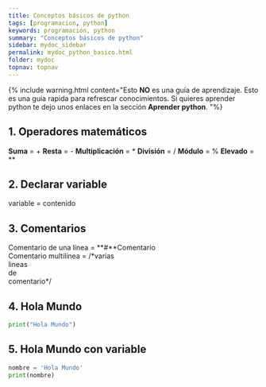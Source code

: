 ```yaml
---
title: Conceptos básicos de python
tags: [programacion, python]
keywords: programación, python
summary: "Conceptos básicos de python"
sidebar: mydoc_sidebar
permalink: mydoc_python_basico.html
folder: mydoc
topnav: topnav
---
```



{% include warning.html content="Esto <b>NO</b> es una guía de aprendizaje. Esto es una guía rapida para refrescar conocimientos. Si quieres aprender python te dejo unos enlaces en la sección <b>Aprender python</b>.
 "%}

## 1. Operadores matemáticos
**Suma** = +
**Resta** = -
**Multiplicación** = *
**División** = /
**Módulo** = %
**Elevado** = **

## 2. Declarar variable
variable = contenido

## 3. Comentarios
Comentario de una línea = **#**Comentario<br/>
Comentario multilínea = /\*varias<br/>lineas<br/>de<br/>comentario\*/

## 4. Hola Mundo
```python
print("Hola Mundo")
````

## 5. Hola Mundo con variable
```python
nombre = 'Hola Mundo'
print(nombre)
````


